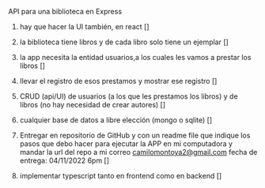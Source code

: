 API para una biblioteca en Express

1. hay que hacer la UI también, en react []

2. la biblioteca tiene libros y de cada libro solo tiene un ejemplar []

3. la app necesita la entidad usuarios,a los cuales les vamos a prestar los libros []

4. llevar el registro de esos prestamos y mostrar ese registro []

5. CRUD (api/UI) de usuarios (a los que les prestamos los libros) y de libros (no hay necesidad de crear autores) []

6. cualquier base de datos a libre elección (mongo o sqlite) []

7. Entregar en repositorio de GitHub y con un readme file que indique
   los pasos que debo hacer para ejecutar la APP en mi computadora
   y mandar la url del repo a mi correo camilomontoya2@gmail.com
   fecha de entrega: 04/11/2022 6pm []

8. implementar typescript tanto en frontend como en backend []
